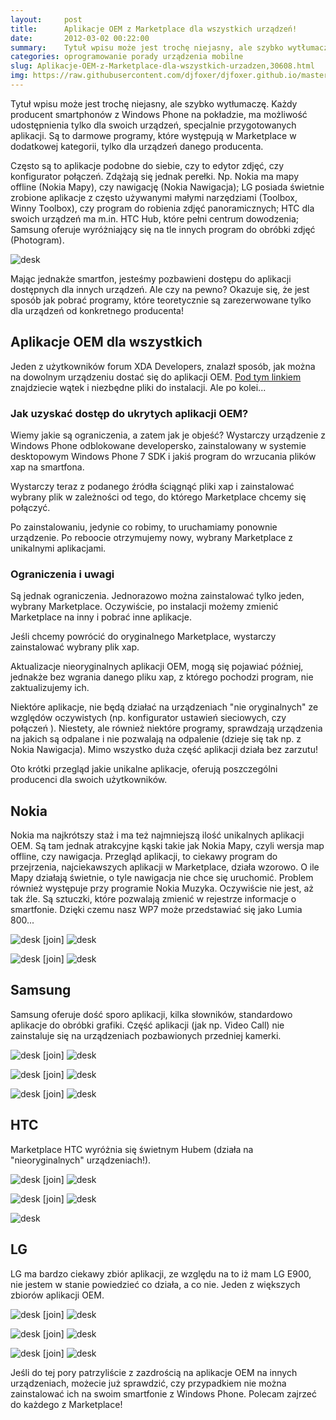 ```yaml
---
layout:     post
title:      Aplikacje OEM z Marketplace dla wszystkich urządzeń!
date:       2012-03-02 00:22:00
summary:    Tytuł wpisu może jest trochę niejasny, ale szybko wytłumaczę. Każdy producent smartphonów z Windows Phone na pokładzie, ma możliwość udostępnienia tylko dla swoich urządzeń, specjalnie przygotowanych aplikacji. Są to darmowe programy, które występują w Marketplace w dodatkowej kategorii, tylko dla urządzeń danego producenta. Często są to aplikacje podobne do siebie, czy to edytor zdjęć, czy konfig...
categories: oprogramowanie porady urządzenia mobilne
slug: Aplikacje-OEM-z-Marketplace-dla-wszystkich-urzadzen,30608.html
img: https://raw.githubusercontent.com/djfoxer/djfoxer.github.io/master/_img/2012-3-2-_159_/g_-_-x-_-_-_x20120302001418_0.jpg
---
```




Tytuł wpisu może jest trochę niejasny, ale szybko wytłumaczę. Każdy producent smartphonów z Windows Phone na pokładzie, ma możliwość udostępnienia tylko dla swoich urządzeń, specjalnie przygotowanych aplikacji. Są to darmowe programy, które występują w Marketplace w dodatkowej kategorii, tylko dla urządzeń danego producenta. 

Często są to aplikacje podobne do siebie, czy to edytor zdjęć, czy konfigurator połączeń. Zdążają się jednak perełki. Np. Nokia ma mapy offline (Nokia Mapy), czy nawigację (Nokia Nawigacja); LG posiada świetnie zrobione aplikacje z często używanymi małymi narzędziami (Toolbox, Winny Toolbox), czy program do robienia zdjęć panoramicznych; HTC dla swoich urządzeń ma m.in. HTC Hub, które pełni centrum dowodzenia; Samsung oferuje wyróżniający się na tle innych program do obróbki zdjęć (Photogram).



![desk](https://raw.githubusercontent.com/djfoxer/djfoxer.github.io/master/_img/2012-3-2-_159_/g_-_-x-_-_-_x20120302001418_0.jpg)



Mając jednakże smartfon, jesteśmy pozbawieni dostępu do aplikacji dostępnych dla innych urządzeń. Ale czy na pewno? Okazuje się, że jest sposób jak pobrać programy, które teoretycznie są zarezerwowane tylko dla urządzeń od konkretnego producenta!



## Aplikacje OEM dla wszystkich



Jeden z użytkowników forum XDA Developers, znalazł sposób, jak można na dowolnym urządzeniu dostać się do aplikacji OEM. [Pod tym linkiem](http://forum.xda-developers.com/showthread.php?t=1393265)  znajdziecie wątek i niezbędne pliki do instalacji. Ale po kolei...



### Jak uzyskać dostęp do ukrytych aplikacji OEM?



Wiemy jakie są ograniczenia, a zatem jak je objeść? Wystarczy urządzenie z Windows Phone odblokowane developersko, zainstalowany w systemie desktopowym Windows Phone 7 SDK i jakiś program do wrzucania plików xap na smartfona.

Wystarczy teraz z podanego źródła ściągnąć pliki xap i zainstalować wybrany plik w zależności od tego, do którego Marketplace chcemy się połączyć. 

Po zainstalowaniu, jedynie co robimy, to uruchamiamy ponownie urządzenie. Po reboocie otrzymujemy nowy, wybrany Marketplace z unikalnymi aplikacjami.



### Ograniczenia i uwagi



Są jednak ograniczenia. Jednorazowo można zainstalować tylko jeden, wybrany Marketplace. Oczywiście, po instalacji możemy zmienić Marketplace na inny i pobrać inne aplikacje.

Jeśli chcemy powrócić do oryginalnego Marketplace, wystarczy zainstalować  wybrany plik xap.

Aktualizacje nieoryginalnych aplikacji OEM, mogą się pojawiać później, jednakże bez wgrania danego pliku xap, z którego pochodzi program, nie zaktualizujemy ich.

Niektóre aplikacje, nie będą działać na urządzeniach "nie oryginalnych" ze względów oczywistych (np. konfigurator ustawień sieciowych, czy połączeń ). Niestety, ale  również niektóre programy, sprawdzają urządzenia na jakich są odpalane i nie pozwalają na odpalenie (dzieje się tak np. z Nokia Nawigacja). Mimo wszystko duża część aplikacji działa bez zarzutu! 

Oto krótki przegląd jakie unikalne aplikacje, oferują  poszczególni producenci dla swoich użytkowników.



## Nokia



Nokia ma najkrótszy staż i ma też najmniejszą ilość unikalnych aplikacji OEM. Są tam jednak atrakcyjne kąski takie jak Nokia Mapy, czyli wersja map offline, czy nawigacja. Przegląd aplikacji, to ciekawy program do przejrzenia, najciekawszych aplikacji w Marketplace, działa wzorowo. O ile Mapy działają świetnie, o tyle nawigacja nie chce się uruchomić. Problem również występuje przy programie Nokia Muzyka. Oczywiście nie jest, aż tak źle. Są sztuczki, które pozwalają zmienić w rejestrze informacje o smartfonie. Dzięki czemu nasz WP7 może przedstawiać się jako Lumia 800... 





![desk](https://raw.githubusercontent.com/djfoxer/djfoxer.github.io/master/_img/2012-3-2-_159_/g_-_-x-_-_-_x20120301235236_0.jpg)
[join]
![desk](https://raw.githubusercontent.com/djfoxer/djfoxer.github.io/master/_img/2012-3-2-_159_/g_-_-x-_-_-_x20120301235246_0.jpg)





![desk](https://raw.githubusercontent.com/djfoxer/djfoxer.github.io/master/_img/2012-3-2-_159_/g_-_-x-_-_-_x20120301235255_0.jpg)
[join]
![desk](https://raw.githubusercontent.com/djfoxer/djfoxer.github.io/master/_img/2012-3-2-_159_/g_-_-x-_-_-_x20120301235304_0.jpg)





## Samsung



Samsung oferuje dość sporo aplikacji, kilka słowników, standardowo aplikacje do obróbki grafiki. Część aplikacji (jak np. Video Call) nie zainstaluje się na urządzeniach pozbawionych przedniej kamerki.



![desk](https://raw.githubusercontent.com/djfoxer/djfoxer.github.io/master/_img/2012-3-2-_159_/g_-_-x-_-_-_x20120301235311_0.jpg)
[join]
![desk](https://raw.githubusercontent.com/djfoxer/djfoxer.github.io/master/_img/2012-3-2-_159_/g_-_-x-_-_-_x20120301235338_0.jpg)





![desk](https://raw.githubusercontent.com/djfoxer/djfoxer.github.io/master/_img/2012-3-2-_159_/g_-_-x-_-_-_x20120301235320_0.jpg)
[join]
![desk](https://raw.githubusercontent.com/djfoxer/djfoxer.github.io/master/_img/2012-3-2-_159_/g_-_-x-_-_-_x20120301235358_0.jpg)





![desk](https://raw.githubusercontent.com/djfoxer/djfoxer.github.io/master/_img/2012-3-2-_159_/g_-_-x-_-_-_x20120301235351_0.jpg)
[join]
![desk](https://raw.githubusercontent.com/djfoxer/djfoxer.github.io/master/_img/2012-3-2-_159_/g_-_-x-_-_-_x20120301235047_0.jpg)





## HTC



Marketplace HTC wyróżnia się świetnym Hubem (działa na "nieoryginalnych" urządzeniach!).



![desk](https://raw.githubusercontent.com/djfoxer/djfoxer.github.io/master/_img/2012-3-2-_159_/g_-_-x-_-_-_x20120301235057_0.jpg)
[join]
![desk](https://raw.githubusercontent.com/djfoxer/djfoxer.github.io/master/_img/2012-3-2-_159_/g_-_-x-_-_-_x20120301235104_0.jpg)





![desk](https://raw.githubusercontent.com/djfoxer/djfoxer.github.io/master/_img/2012-3-2-_159_/g_-_-x-_-_-_x20120301235112_0.jpg)
[join]
![desk](https://raw.githubusercontent.com/djfoxer/djfoxer.github.io/master/_img/2012-3-2-_159_/g_-_-x-_-_-_x20120301235129_0.jpg)





![desk](https://raw.githubusercontent.com/djfoxer/djfoxer.github.io/master/_img/2012-3-2-_159_/g_-_-x-_-_-_x20120301235138_0.jpg)






## LG



LG ma bardzo ciekawy zbiór aplikacji, ze względu na to iż mam LG E900, nie jestem w stanie powiedzieć co działa, a co nie. Jeden z większych zbiorów aplikacji OEM. 



![desk](https://raw.githubusercontent.com/djfoxer/djfoxer.github.io/master/_img/2012-3-2-_159_/g_-_-x-_-_-_x20120301235144_0.jpg)
[join]
![desk](https://raw.githubusercontent.com/djfoxer/djfoxer.github.io/master/_img/2012-3-2-_159_/g_-_-x-_-_-_x20120301235153_0.jpg)





![desk](https://raw.githubusercontent.com/djfoxer/djfoxer.github.io/master/_img/2012-3-2-_159_/g_-_-x-_-_-_x20120301235210_0.jpg)
[join]
![desk](https://raw.githubusercontent.com/djfoxer/djfoxer.github.io/master/_img/2012-3-2-_159_/g_-_-x-_-_-_x20120301235202_0.jpg)





![desk](https://raw.githubusercontent.com/djfoxer/djfoxer.github.io/master/_img/2012-3-2-_159_/g_-_-x-_-_-_x20120301235230_0.jpg)
[join]
![desk](https://raw.githubusercontent.com/djfoxer/djfoxer.github.io/master/_img/2012-3-2-_159_/g_-_-x-_-_-_x20120302000241_0.jpg)




Jeśli do tej pory patrzyliście z zazdrością na aplikacje OEM na innych urządzeniach, możecie już sprawdzić, czy przypadkiem nie można zainstalować ich na swoim smartfonie z Windows Phone. Polecam zajrzeć do każdego z Marketplace!